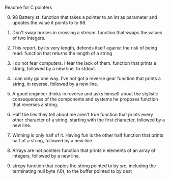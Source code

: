 Readme for C pointers

0. 98 Battery st.
function that takes a pointer to an int as parameter and updates the value it points to to 98.

1. Don't swap horses in crossing a stream.
function that swaps the values of two integers.

2. This report, by its very length, defends itself against the risk of being read.
function that returns the length of a string

3. I do not fear computers. I fear the lack of them.
function that prints a string, followed by a new line, to stdout.

4. I can only go one way. I've not got a reverse gear
function that prints a string, in reverse, followed by a new line.

5. A good engineer thinks in reverse and asks himself about the stylistic consequences of the components and systems he proposes
function that reverses a string.

6. Half the lies they tell about me aren't true
function that prints every other character of a string, starting with the first character, followed by a new line.

7. Winning is only half of it. Having fun is the other half
function that prints half of a string, followed by a new line

8. Arrays are not pointers
function that prints n elements of an array of integers, followed by a new line.

9. strcpy
function that copies the string pointed to by src, including the terminating null byte (\0), to the buffer pointed to by dest
